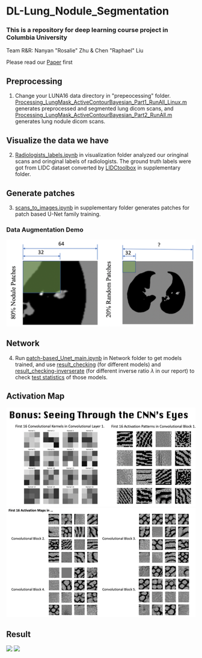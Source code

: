 # DL-Lung_Nodule_Segmentation
### This is a repository for deep learning course project in Columbia University

Team R&R: Nanyan "Rosalie" Zhu & Chen "Raphael" Liu 

Please read our [Paper](https://github.com/RosalieZhu/DL-Lung_Nodule_Segmentation/blob/master/End_to_End_Lung_Nodule_Segmentation_and_Visualization_in_Computed_Tomography_using_Attention_U_Net.pdf) first

## Preprocessing
1. Change your LUNA16 data directory in "prepeocessing" folder. [Processing_LungMask_ActiveContourBayesian_Part1_RunAll_Linux.m](https://github.com/RosalieZhu/DL-Lung_Nodule_Segmentation/blob/master/ActivateContour%2BBayesianPreprocessing/Processing_LungMask_ActiveContourBayesian_Part1_RunAll_Linux.m) generates preprocessed and segmented lung dicom scans, and [Processing_LungMask_ActiveContourBayesian_Part2_RunAll.m](https://github.com/RosalieZhu/DL-Lung_Nodule_Segmentation/blob/master/ActivateContour%2BBayesianPreprocessing/Processing_LungMask_ActiveContourBayesian_Part2_RunAll.m) generates lung nodule dicom scans.

## Visualize the data we have
2. [Radiologists_labels.ipynb](https://github.com/RosalieZhu/DL-Lung_Nodule_Segmentation/blob/master/visulization/Radiologists_labels.ipynb) in visualization folder analyzed our oringinal scans and oringinal labels of radiologists. The ground truth labels were got from LIDC dataset converted by [LIDCtoolbox](https://github.com/RosalieZhu/DL-Lung_Nodule_Segmentation/tree/master/Supplementary/LIDCToolbox) in supplementary folder.

## Generate patches
3. [scans_to_images.ipynb](https://github.com/RosalieZhu/DL-Lung_Nodule_Segmentation/blob/master/Supplementary/scans_to_images.ipynb) in supplementary folder generates patches for patch based U-Net family training.
### Data Augmentation Demo
![](https://github.com/RosalieZhu/DL-Lung_Nodule_Segmentation/blob/master/Fig/Data_augmentation.png)

## Network
4. Run [patch-based_Unet_main.ipynb](https://github.com/RosalieZhu/DL-Lung_Nodule_Segmentation/blob/master/Network/patch-based_Unet_main.ipynb) in Network folder to get models trained, and use [result_checking](https://github.com/RosalieZhu/DL-Lung_Nodule_Segmentation/blob/master/visulization/result_checking) (for different models) and [result_checking-inverserate](https://github.com/RosalieZhu/DL-Lung_Nodule_Segmentation/blob/master/visulization/result_checking-inverserate) (for different inverse ratio $\lambda$ in our report) to check [test statistics](https://github.com/RosalieZhu/DL-Lung_Nodule_Segmentation/blob/master/visulization/result_plot.ipynb) of those models.

## Activation Map

![](https://github.com/RosalieZhu/DL-Lung_Nodule_Segmentation/blob/master/Fig/layer1_filters.png)
![](https://github.com/RosalieZhu/DL-Lung_Nodule_Segmentation/blob/master/Fig/Activation_maps.png)

## Result
![](lung-segmented.gif)          ![](Seg_result.gif)


